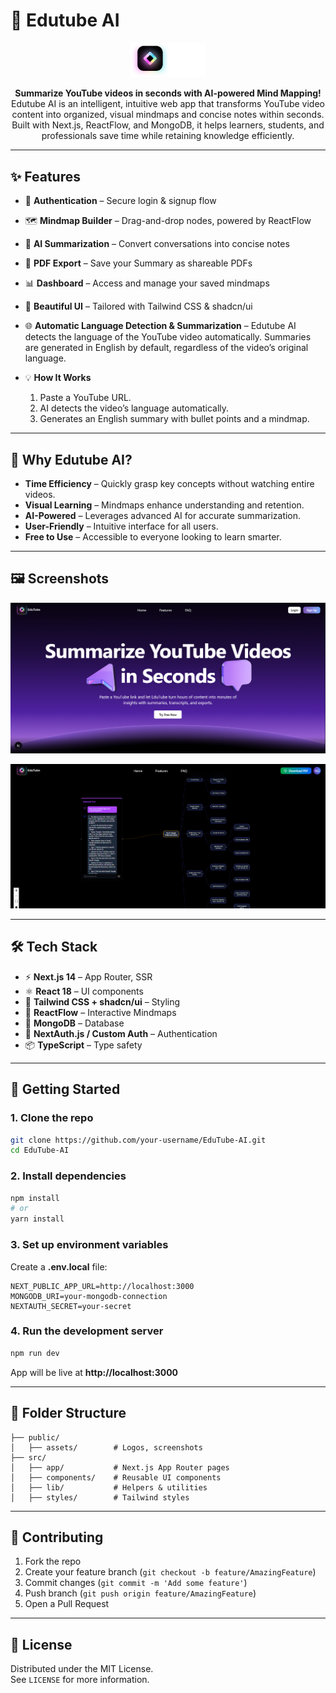 # 🧠 Edutube AI

<p align="center"> <img src="public/assets/EdutubeLogoDekstop.png" alt="Edutube AI Logo" width="120" /> </p> 

<p align="center"> <strong>Summarize YouTube videos in seconds with AI-powered Mind Mapping!</strong><br /> Edutube AI is an intelligent, intuitive web app that transforms YouTube video content into organized, visual mindmaps and concise notes within seconds. Built with Next.js, ReactFlow, and MongoDB, it helps learners, students, and professionals save time while retaining knowledge efficiently. </p>

---

## ✨ Features

- 🔐 **Authentication** – Secure login & signup flow  
- 🗺️ **Mindmap Builder** – Drag-and-drop nodes, powered by ReactFlow  
- 📝 **AI Summarization** – Convert conversations into concise notes  
- 📄 **PDF Export** – Save your Summary as shareable PDFs  
- 📊 **Dashboard** – Access and manage your saved mindmaps  
- 🎨 **Beautiful UI** – Tailored with Tailwind CSS & shadcn/ui  
- 🌐 **Automatic Language Detection & Summarization** – Edutube AI detects the language of the YouTube video automatically. Summaries are generated in English by default, regardless of the video’s original language.

- 💡 **How It Works**  
  1. Paste a YouTube URL.  
  2. AI detects the video’s language automatically.  
  3. Generates an English summary with bullet points and a mindmap.

---

## 🌟 Why Edutube AI?
- **Time Efficiency** – Quickly grasp key concepts without watching entire videos.  
- **Visual Learning** – Mindmaps enhance understanding and retention.  
- **AI-Powered** – Leverages advanced AI for accurate summarization.  
- **User-Friendly** – Intuitive interface for all users.  
- **Free to Use** – Accessible to everyone looking to learn smarter.

---

## 🖼️ Screenshots

<p align="center">
  <img src="public/assets/AppSS2.png" alt="App Screenshot" width="700" />
</p>

<p align="center">
  <img src="public/assets/AppSS.png" alt="App Screenshot" width="700" />
</p>

---

## 🛠️ Tech Stack

- ⚡ **Next.js 14** – App Router, SSR  
- ⚛️ **React 18** – UI components  
- 🎨 **Tailwind CSS + shadcn/ui** – Styling  
- 🧩 **ReactFlow** – Interactive Mindmaps  
- 🍃 **MongoDB** – Database  
- 🔑 **NextAuth.js / Custom Auth** – Authentication  
- 📦 **TypeScript** – Type safety  

---

## 🚀 Getting Started

### 1. Clone the repo
```bash
git clone https://github.com/your-username/EduTube-AI.git
cd EduTube-AI
```

### 2. Install dependencies
```bash
npm install
# or
yarn install
```

### 3. Set up environment variables
Create a **.env.local** file:
```env
NEXT_PUBLIC_APP_URL=http://localhost:3000
MONGODB_URI=your-mongodb-connection
NEXTAUTH_SECRET=your-secret
```

### 4. Run the development server
```bash
npm run dev
```

App will be live at **http://localhost:3000**

---

## 📂 Folder Structure
```
├── public/
│   ├── assets/        # Logos, screenshots
├── src/
│   ├── app/           # Next.js App Router pages
│   ├── components/    # Reusable UI components
│   ├── lib/           # Helpers & utilities
│   ├── styles/        # Tailwind styles
```

---

## 🤝 Contributing

1. Fork the repo  
2. Create your feature branch (`git checkout -b feature/AmazingFeature`)  
3. Commit changes (`git commit -m 'Add some feature'`)  
4. Push branch (`git push origin feature/AmazingFeature`)  
5. Open a Pull Request  

---

## 📜 License

Distributed under the MIT License.  
See `LICENSE` for more information.  

